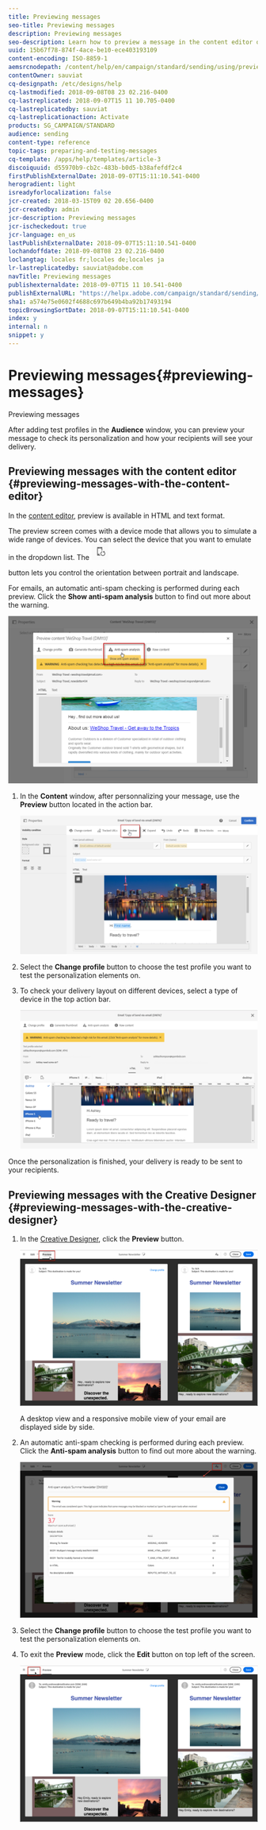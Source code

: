 ```yaml
---
title: Previewing messages
seo-title: Previewing messages
description: Previewing messages
seo-description: Learn how to preview a message in the content editor or in the Creative Designer.
uuid: 15b67f78-874f-4ace-be10-ece403193109
content-encoding: ISO-8859-1
aemsrcnodepath: /content/help/en/campaign/standard/sending/using/previewing-messages
contentOwner: sauviat
cq-designpath: /etc/designs/help
cq-lastmodified: 2018-09-08T08 23 02.216-0400
cq-lastreplicated: 2018-09-07T15 11 10.705-0400
cq-lastreplicatedby: sauviat
cq-lastreplicationaction: Activate
products: SG_CAMPAIGN/STANDARD
audience: sending
content-type: reference
topic-tags: preparing-and-testing-messages
cq-template: /apps/help/templates/article-3
discoiquuid: d55970b9-cb2c-483b-b0d5-b38afefdf2c4
firstPublishExternalDate: 2018-09-07T15:11:10.541-0400
herogradient: light
isreadyforlocalization: false
jcr-created: 2018-03-15T09 02 20.656-0400
jcr-createdby: admin
jcr-description: Previewing messages
jcr-ischeckedout: true
jcr-language: en_us
lastPublishExternalDate: 2018-09-07T15:11:10.541-0400
lochandoffdate: 2018-09-08T08 23 02.216-0400
loclangtag: locales fr;locales de;locales ja
lr-lastreplicatedby: sauviat@adobe.com
navTitle: Previewing messages
publishexternaldate: 2018-09-07T15 11 10.541-0400
publishExternalURL: "https://helpx.adobe.com/campaign/standard/sending/using/previewing-messages.html"
sha1: a574e75e0602f4688c697b649b4ba92b17493194
topicBrowsingSortDate: 2018-09-07T15:11:10.541-0400
index: y
internal: n
snippet: y
---
```


# Previewing messages{#previewing-messages}

Previewing messages

After adding test profiles in the **Audience** window, you can preview your message to check its personalization and how your recipients will see your delivery.

## Previewing messages with the content editor {#previewing-messages-with-the-content-editor}

In the [content editor](../../designing/using/about-email-content-design.md#using-the-email-content-editor), preview is available in HTML and text format.

The preview screen comes with a device mode that allows you to simulate a wide range of devices. You can select the device that you want to emulate in the dropdown list. The  ![](assets/toggleOrientation24px.png)

button lets you control the orientation between portrait and landscape.

For emails, an automatic anti-spam checking is performed during each preview. Click the **Show anti-spam analysis** button to find out more about the warning.

![](assets/delivery_content_edition12.png)

1. In the **Content** window, after personnalizing your message, use the **Preview** button located in the action bar.

   ![](assets/review_1.png)

1. Select the **Change profile** button to choose the test profile you want to test the personalization elements on.
1. To check your delivery layout on different devices, select a type of device in the top action bar.

   ![](assets/review_2.png)

Once the personalization is finished, your delivery is ready to be sent to your recipients.

## Previewing messages with the Creative Designer {#previewing-messages-with-the-creative-designer}

1. In the [Creative Designer](../../designing/using/about-email-content-design.md#using-the-creative-designer), click the **Preview** button.

   ![](assets/sending_preview.png)

   A desktop view and a responsive mobile view of your email are displayed side by side.

1. An automatic anti-spam checking is performed during each preview. Click the **Anti-spam analysis** button to find out more about the warning.

   ![](assets/sending_anti-spam_analysis.png)

1. Select the **Change profile** button to choose the test profile you want to test the personalization elements on.
1. To exit the **Preview** mode, click the **Edit** button on top left of the screen.

   ![](assets/sending_preview_edit.png)

